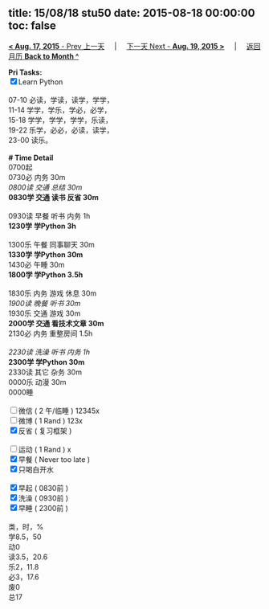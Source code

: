 title: 15/08/18 stu50
date: 2015-08-18 00:00:00
toc: false
---
[**< Aug. 17, 2015** - Prev 上一天](/lifelogs/2015/08/d17.html) &nbsp; &nbsp; | &nbsp; &nbsp; [下一天 Next - **Aug. 19, 2015 >**](/lifelogs/2015/08/d19.html) &nbsp; &nbsp; |  &nbsp; &nbsp; [返回月历 **Back to Month ^**](/lifelogs/2015/08/index.html)
<br/><div><strong>Pri Tasks:</strong></div><div><input checked="true" type="checkbox"/>Learn Python<br/></div><div><br/></div><div>07-10 必读，学读，读学，学学，</div><div>11-14 学学，学乐，学必，必学，</div><div>15-18 学学，学学，学学，乐读，</div><div>19-22 乐学，必必，必读，读学，</div><div>23-00 读乐。</div><div><br/></div><div><b># Time Detail</b></div><div>0700起</div><div>0730必 内务 30m</div><div><i>0800读 交通 总结 30m</i></div><div><b>0830学 交通 读书 反省 30m</b></div><div><b><br/></b></div><div>0930读 早餐 听书 内务 1h</div><div><strong>1230学 学Python 3h</strong></div><div><br clear="none"/></div><div>1300乐 午餐 同事聊天 30m</div><div><b>1330学 学Python 30m</b></div><div>1430必 午睡 30m</div><div><strong>1800学 学Python 3</strong><strong>.5h</strong></div><div><br/></div><div>1830乐 内务 游戏 休息 30m</div><div><i>1900读 晚餐 听书 30m</i></div><div>1930乐 交通 游戏 30m</div><div><b>2000学 交通 看技术文章 30m</b></div><div>2130必 内务 重整房间 1.5h</div><div><b><br/></b></div><div><i>2230读 洗澡 听书 内务 1h</i></div><div><b>2300学 学Python 30m</b></div><div>2330读 其它 杂务 30m</div><div>0000乐 动漫 30m</div><div>0000睡</div><div><br/></div><div><input type="checkbox"/>微信 ( 2 午/临睡 ) 12345x</div><div><input type="checkbox"/>微博 ( 1 Rand ) 123x</div><div><input checked="true" type="checkbox"/>反省 ( 复习框架 ) </div><div><br/></div><div><div><input type="checkbox"/>运动 ( 1 Rand ) x</div><div><input checked="true" type="checkbox"/>早餐 ( Never too late ) </div></div><div><input checked="true" type="checkbox"/>只喝白开水 </div><div><br/></div><div><input checked="true" type="checkbox"/>早起 ( 0830前 ) </div><div><input checked="true" type="checkbox"/>洗澡 ( 0930前 ) <br/></div><div><input checked="true" type="checkbox"/>早睡 ( 2300前 ) </div><div><br clear="none"/></div><div>类，时，%<br clear="none"/>学8.5，50<br clear="none"/>动0<br clear="none"/>读3.5，20.6<br clear="none"/>乐2，11.8<br clear="none"/>必3，17.6<br clear="none"/>废0<br clear="none"/>总17</div>